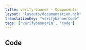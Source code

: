 ```yaml
---
title: verify-banner - Components
layout: "layouts/documentation.njk"
translationKey: "verifybannerCode"
tags: ['verifybannerEN', 'code']
---
```


## Code